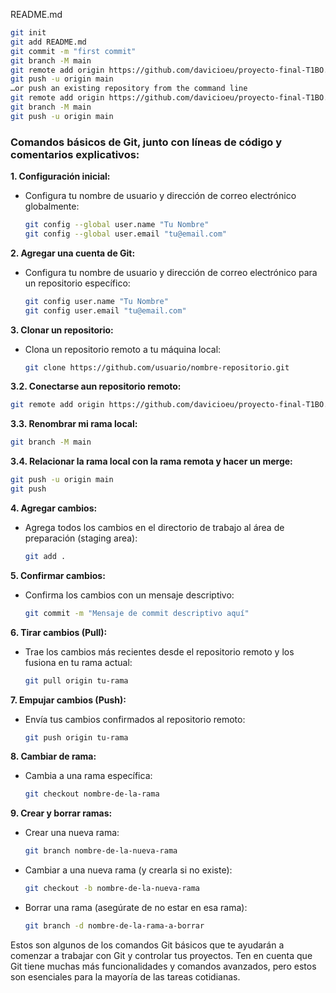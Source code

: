 


README.md

```bash
git init
git add README.md
git commit -m "first commit"
git branch -M main
git remote add origin https://github.com/davicioeu/proyecto-final-T1BO.git
git push -u origin main
…or push an existing repository from the command line
git remote add origin https://github.com/davicioeu/proyecto-final-T1BO.git
git branch -M main
git push -u origin main

```


### Comandos básicos de Git, junto con líneas de código y comentarios explicativos:

**1. Configuración inicial:**

- Configura tu nombre de usuario y dirección de correo electrónico globalmente:
  ```bash
  git config --global user.name "Tu Nombre"
  git config --global user.email "tu@email.com"
  ```

**2. Agregar una cuenta de Git:**

- Configura tu nombre de usuario y dirección de correo electrónico para un repositorio específico:
  ```bash
  git config user.name "Tu Nombre"
  git config user.email "tu@email.com"
  ```
  


**3. Clonar un repositorio:**

- Clona un repositorio remoto a tu máquina local:
  ```bash
  git clone https://github.com/usuario/nombre-repositorio.git
  ```
  
**3.2. Conectarse aun repositorio remoto:**
  ```bash
  git remote add origin https://github.com/davicioeu/proyecto-final-T1BO.git
  ```

**3.3. Renombrar mi rama local:**
 ```bash
 git branch -M main
 ```
 
 
 **3.4. Relacionar la rama local con la rama remota y hacer un merge:**
 ```bash
 git push -u origin main
 git push
 ```


**4. Agregar cambios:**

- Agrega todos los cambios en el directorio de trabajo al área de preparación (staging area):
  ```bash
  git add .
  ```

**5. Confirmar cambios:**

- Confirma los cambios con un mensaje descriptivo:
  ```bash
  git commit -m "Mensaje de commit descriptivo aquí"
  ```

**6. Tirar cambios (Pull):**

- Trae los cambios más recientes desde el repositorio remoto y los fusiona en tu rama actual:
  ```bash
  git pull origin tu-rama
  ```

**7. Empujar cambios (Push):**

- Envía tus cambios confirmados al repositorio remoto:
  ```bash
  git push origin tu-rama
  ```

**8. Cambiar de rama:**

- Cambia a una rama específica:
  ```bash
  git checkout nombre-de-la-rama
  ```

**9. Crear y borrar ramas:**

- Crear una nueva rama:
  ```bash
  git branch nombre-de-la-nueva-rama
  ```

- Cambiar a una nueva rama (y crearla si no existe):
  ```bash
  git checkout -b nombre-de-la-nueva-rama
  ```

- Borrar una rama (asegúrate de no estar en esa rama):
  ```bash
  git branch -d nombre-de-la-rama-a-borrar
  ```

Estos son algunos de los comandos Git básicos que te ayudarán a comenzar a trabajar con Git 
y controlar tus proyectos. Ten en cuenta que Git tiene muchas más funcionalidades y comandos avanzados,
pero estos son esenciales para la mayoría de las tareas cotidianas.